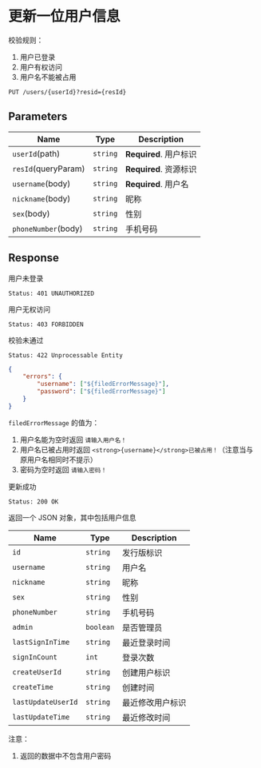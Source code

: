 # 更新一位用户信息

校验规则：

1. 用户已登录
2. 用户有权访问
3. 用户名不能被占用

```text
PUT /users/{userId}?resid={resId}
```

## Parameters

| Name                | Type     | Description            |
| ------------------- | -------- | ---------------------- |
| `userId`(path)      | `string` | **Required**. 用户标识 |
| `resId`(queryParam) | `string` | **Required**. 资源标识 |
| `username`(body)    | `string` | **Required**. 用户名   |
| `nickname`(body)    | `string` | 昵称                   |
| `sex`(body)         | `string` | 性别                   |
| `phoneNumber`(body) | `string` | 手机号码               |

## Response

用户未登录

```text
Status: 401 UNAUTHORIZED
```

用户无权访问

```text
Status: 403 FORBIDDEN
```

校验未通过

```text
Status: 422 Unprocessable Entity
```

```json
{
    "errors": {
        "username": ["${filedErrorMessage}"],
        "password": ["${filedErrorMessage}"]
    }
}
```

`filedErrorMessage` 的值为：

1. 用户名能为空时返回 `请输入用户名！`
2. 用户名已被占用时返回 `<strong>{username}</strong>已被占用！`（注意当与原用户名相同时不提示）
3. 密码为空时返回 `请输入密码！`

更新成功

```text
Status: 200 OK
```

返回一个 JSON 对象，其中包括用户信息

| Name               | Type      | Description      |
| ------------------ | --------- | ---------------- |
| `id`               | `string`  | 发行版标识       |
| `username`         | `string`  | 用户名           |
| `nickname`         | `string`  | 昵称             |
| `sex`              | `string`  | 性别             |
| `phoneNumber`      | `string`  | 手机号码         |
| `admin`            | `boolean` | 是否管理员       |
| `lastSignInTime`   | `string`  | 最近登录时间     |
| `signInCount`      | `int`     | 登录次数         |
| `createUserId`     | `string`  | 创建用户标识     |
| `createTime`       | `string`  | 创建时间         |
| `lastUpdateUserId` | `string`  | 最近修改用户标识 |
| `lastUpdateTime`   | `string`  | 最近修改时间     |

注意：

1. 返回的数据中不包含用户密码